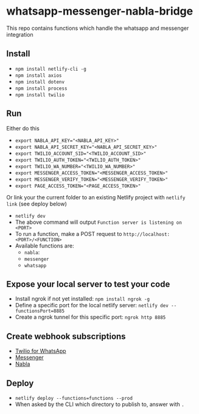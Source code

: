 # whatsapp-messenger-nabla-bridge

This repo contains functions which handle the whatsapp and messenger integration

## Install

- `npm install netlify-cli -g`
- `npm install axios`
- `npm install dotenv`
- `npm install process`
- `npm install twilio`

## Run

Either do this

- `export NABLA_API_KEY="<NABLA_API_KEY>"`
- `export NABLA_API_SECRET_KEY="<NABLA_API_SECRET_KEY>"`
- `export TWILIO_ACCOUNT_SID="<TWILIO_ACCOUNT_SID>"`
- `export TWILIO_AUTH_TOKEN="<TWILIO_AUTH_TOKEN>"`
- `export TWILIO_WA_NUMBER="<TWILIO_WA_NUMBER>"`
- `export MESSENGER_ACCESS_TOKEN="<MESSENGER_ACCESS_TOKEN>"`
- `export MESSENGER_VERIFY_TOKEN="<MESSENGER_VERIFY_TOKEN>"`
- `export PAGE_ACCESS_TOKEN="<PAGE_ACCESS_TOKEN>"`

Or link your the current folder to an existing Netlify project with `netlify link` (see deploy below)

- `netlify dev`
- The above command will output `Function server is listening on <PORT>`
- To run a function, make a POST request to `http://localhost:<PORT>/<FUNCTION>`
- Available functions are:
  - `nabla`:
  - `messenger`
  - `whatsapp`

## Expose your local server to test your code

- Install ngrok if not yet installed: `npm install ngrok -g`
- Define a specific port for the local netlify server: `netlify dev --functionsPort=8885`
- Create a ngrok tunnel for this specific port: `ngrok http 8885`

## Create webhook subscriptions

- [Twilio for WhatsApp](https://console.twilio.com/us1/develop/sms/settings/whatsapp-sandbox?frameUrl=%2Fconsole%2Fsms%2Fwhatsapp%2Fsandbox%3Fx-target-region%3Dus1)
- [Messenger](https://developers.facebook.com/docs/messenger-platform/webhooks)
- [Nabla](https://docs.nabla.com/reference/setting-up-webhooks)

## Deploy

- `netlify deploy --functions=functions --prod`
- When asked by the CLI which directory to publish to, answer with `.`
